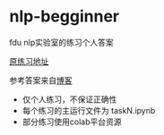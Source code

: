 # nlp-begginner
fdu nlp实验室的练习个人答案

[原练习地址](https://github.com/FudanNLP/nlp-beginner)

参考答案来自[博客](https://blog.csdn.net/qq_42365109/article/details/115704688)

- 仅个人练习，不保证正确性
- 每个练习的主运行文件为 taskN.ipynb
- 部分练习使用colab平台资源
